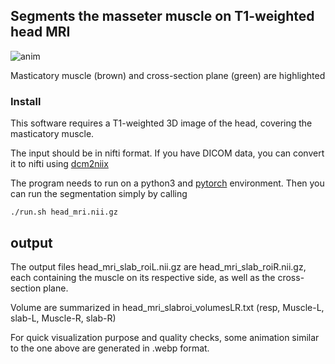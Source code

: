 ## Segments the masseter muscle on T1-weighted head MRI

![anim](https://github.com/bthyreau/masseter_mri/assets/590921/5ec13982-b3d0-4145-91a4-bc39abd179b5)

Masticatory muscle (brown) and cross-section plane (green) are highlighted

### Install
This software requires a T1-weighted 3D image of the head, covering the masticatory muscle.

The input should be in nifti format. If you have DICOM data, you can convert it to nifti using [dcm2niix](https://github.com/rordenlab/dcm2niix)

The program needs to run on a python3 and [pytorch](https://pytorch.org/get-started/locally/) environment. Then you can run the segmentation simply by calling

```./run.sh head_mri.nii.gz```


## output
The output files head_mri_slab_roiL.nii.gz are head_mri_slab_roiR.nii.gz, each containing the muscle on its respective side, as well as the cross-section plane.

Volume are summarized in head_mri_slabroi_volumesLR.txt (resp, Muscle-L, slab-L, Muscle-R, slab-R)

For quick visualization purpose and quality checks, some animation similar to the one above are generated in .webp format.


